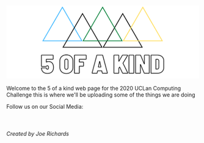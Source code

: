 <img src="Facebook%20Banner.png" /><br/>

Welcome to the 5 of a kind web page for the 2020 UCLan Computing Challenge this is where we'll be uploading some of the things we are doing


Follow us on our Social Media: <br/>
[<img scr ="f_logo_RBG-Hex-Blue_512.png"/>](https://www.facebook.com/fiveofakindltd) <br/>  [<img scr="Twitter_Logo_Blue.png"/>](https://twitter.com/5ofaKindLTD1)

###### Created by Joe Richards
